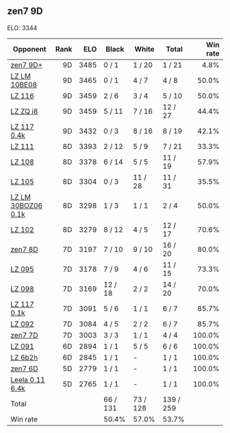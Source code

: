 ## zen7 9D ##

ELO: 3344

Opponent | Rank | ELO | Black | White | Total | Win rate
---------|-----:|----:|-------|-------|-------|-------:
[zen7 9D+](zen7%209D+.md) | 9D | 3485 | 0 / 1 | 1 / 20 | 1 / 21 | 4.8%
[LZ LM 10BE08](LZ%20LM%2010BE08.md) | 9D | 3465 | 0 / 1 | 4 / 7 | 4 / 8 | 50.0%
[LZ 116](LZ%20116.md) | 9D | 3459 | 2 / 6 | 3 / 4 | 5 / 10 | 50.0%
[LZ ZQ i8](LZ%20ZQ%20i8.md) | 9D | 3459 | 5 / 11 | 7 / 16 | 12 / 27 | 44.4%
[LZ 117 0.4k](LZ%20117%200.4k.md) | 9D | 3432 | 0 / 3 | 8 / 16 | 8 / 19 | 42.1%
[LZ 111](LZ%20111.md) | 8D | 3393 | 2 / 12 | 5 / 9 | 7 / 21 | 33.3%
[LZ 108](LZ%20108.md) | 8D | 3378 | 6 / 14 | 5 / 5 | 11 / 19 | 57.9%
[LZ 105](LZ%20105.md) | 8D | 3304 | 0 / 3 | 11 / 28 | 11 / 31 | 35.5%
[LZ LM 30BOZ06 0.1k](LZ%20LM%2030BOZ06%200.1k.md) | 8D | 3298 | 1 / 3 | 1 / 1 | 2 / 4 | 50.0%
[LZ 102](LZ%20102.md) | 8D | 3279 | 8 / 12 | 4 / 5 | 12 / 17 | 70.6%
[zen7 8D](zen7%208D.md) | 7D | 3197 | 7 / 10 | 9 / 10 | 16 / 20 | 80.0%
[LZ 095](LZ%20095.md) | 7D | 3178 | 7 / 9 | 4 / 6 | 11 / 15 | 73.3%
[LZ 098](LZ%20098.md) | 7D | 3169 | 12 / 18 | 2 / 2 | 14 / 20 | 70.0%
[LZ 117 0.1k](LZ%20117%200.1k.md) | 7D | 3091 | 5 / 6 | 1 / 1 | 6 / 7 | 85.7%
[LZ 092](LZ%20092.md) | 7D | 3084 | 4 / 5 | 2 / 2 | 6 / 7 | 85.7%
[zen7 7D](zen7%207D.md) | 7D | 3003 | 3 / 3 | 1 / 1 | 4 / 4 | 100.0%
[LZ 091](LZ%20091.md) | 6D | 2894 | 1 / 1 | 5 / 5 | 6 / 6 | 100.0%
[LZ 6b2h](LZ%206b2h.md) | 6D | 2845 | 1 / 1 | - | 1 / 1 | 100.0%
[zen7 6D](zen7%206D.md) | 5D | 2779 | 1 / 1 | - | 1 / 1 | 100.0%
[Leela 0.11 6.4k](Leela%200.11%206.4k.md) | 5D | 2765 | 1 / 1 | - | 1 / 1 | 100.0%
Total | | | 66 / 131 | 73 / 128 | 139 / 259 | 
Win rate| | | 50.4% | 57.0% | 53.7% | 
